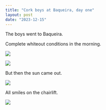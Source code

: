 ```yaml
---
title: "Cork boys at Baqueira, day one"
layout: post
date: "2023-12-15"
---
```


The boys went to Baqueira.

Complete whiteout conditions in the morning.

![](/assets/images/2023/wp-17034362952913227645978697015004-1024x768.jpg)

![](/assets/images/2023/wp-17034362950299016559071371934356-1024x769.jpg)

But then the sun came out.

![](/assets/images/2023/wp-17034362957997533733182554094912-1024x768.jpg)

All smiles on the chairlift.

![](/assets/images/2023/wp-17034362955283870418923383731100-1-1024x768.jpg)

